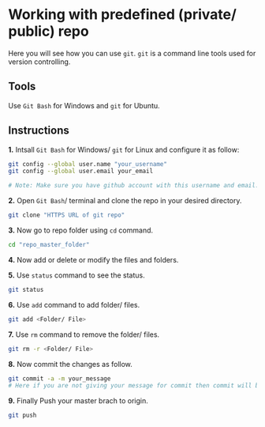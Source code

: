 # Working with predefined (private/ public) repo

Here you will see how you can use `git`. `git` is a command line tools used for
version controlling.

## Tools
Use `Git Bash` for Windows and `git` for Ubuntu.

## Instructions
**1.** Intsall `Git Bash` for Windows/ `git` for Linux and configure it as follow:
```bash
git config --global user.name "your_username"
git config --global user.email your_email

# Note: Make sure you have github account with this username and email.
```

**2.** Open `Git Bash`/ terminal and clone the repo in your desired directory.
```bash
git clone "HTTPS URL of git repo"
```

**3.** Now go to repo folder using `cd` command.
```bash
cd "repo_master_folder"
```

**4.** Now add or delete or modify the files and folders.

**5.** Use `status` command to see the status.
```bash
git status
```

**6.** Use `add` command to add folder/ files.
```bash
git add <Folder/ File>
```

**7.** Use `rm` command to remove the folder/ files.
```bash
git rm -r <Folder/ File>
```

**8.** Now commit the changes as follow.
```bash
git commit -a -m your_message
# Here if you are not giving your message for commit then commit will be aborted.
```

**9.** Finally Push your master brach to origin.
```bash
git push
```
